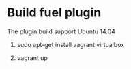 <!---
This work is licensed under a Creative Commons Attribution 4.0 International License.
http://creativecommons.org/licenses/by/4.0
-->

Build fuel plugin
==================

The plugin build support Ubuntu 14.04

1. sudo apt-get install vagrant virtualbox

2. vagrant up
